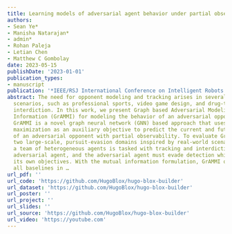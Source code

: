 ```yaml
---
title: Learning models of adversarial agent behavior under partial observability
authors:
- Sean Ye*
- Manisha Natarajan*
- admin*
- Rohan Paleja
- Letian Chen
- Matthew C Gombolay
date: 2023-05-15
publishDate: '2023-01-01'
publication_types:
- manuscript
publication: '*IEEE/RSJ International Conference on Intelligent Robots and Systems (IROS)*'
abstract: The need for opponent modeling and tracking arises in several real-world
  scenarios, such as professional sports, video game design, and drug-trafficking
  interdiction. In this work, we present Graph based Adversarial Modeling with Mutual
  Information (GrAMMI) for modeling the behavior of an adversarial opponent agent.
  GrAMMI is a novel graph neural network (GNN) based approach that uses mutual information
  maximization as an auxiliary objective to predict the current and future states
  of an adversarial opponent with partial observability. To evaluate GrAMMI, we design
  two large-scale, pursuit-evasion domains inspired by real-world scenarios, where
  a team of heterogeneous agents is tasked with tracking and interdicting a single
  adversarial agent, and the adversarial agent must evade detection while achieving
  its own objectives. With the mutual information formulation, GrAMMI outperforms
  all baselines in …
url_pdf: ''
url_code: 'https://github.com/HugoBlox/hugo-blox-builder'
url_dataset: 'https://github.com/HugoBlox/hugo-blox-builder'
url_poster: ''
url_project: ''
url_slides: ''
url_source: 'https://github.com/HugoBlox/hugo-blox-builder'
url_video: 'https://youtube.com'
---
```

